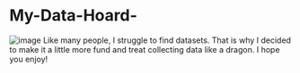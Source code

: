 # My-Data-Hoard-
![image](https://user-images.githubusercontent.com/45902684/224241288-7ee4528b-ab56-443a-b153-f9240dfb23e6.png)
Like many people, I struggle to find datasets. That is why I decided to make it a little more fund and treat collecting data like a dragon. I hope you enjoy!
